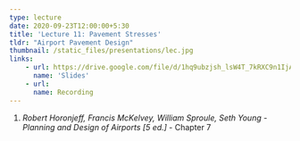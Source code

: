 ```yaml
---
type: lecture
date: 2020-09-23T12:00:00+5:30
title: 'Lecture 11: Pavement Stresses'
tldr: "Airport Pavement Design"
thumbnail: /static_files/presentations/lec.jpg
links: 
    - url: https://drive.google.com/file/d/1hq9ubzjsh_lsW4T_7kRXC9n1IjAGPJsA/view?usp=sharing
      name: 'Slides'
    - url: 
      name: Recording
---
```

1. *Robert Horonjeff, Francis McKelvey, William Sproule, Seth Young - Planning and Design of Airports [5 ed.]* - Chapter 7